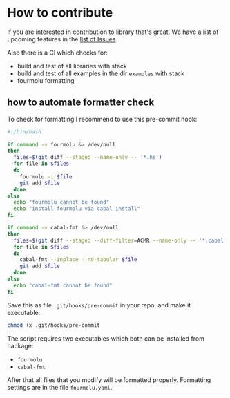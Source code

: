 # How to contribute

If you are interested in contribution to library that's great.
We have a list of upcoming features in the [list of Issues](https://github.com/anton-k/mig/issues).

Also there is a CI which checks for:

* build and test of all libraries with stack
* build and test of all examples in the dir `examples` with stack
* fourmolu formatting

## how to automate formatter check

To check for formatting I recommend to use this pre-commit hook:

```bash
#!/bin/bash
 
if command -v fourmolu &> /dev/null
then
  files=$(git diff --staged --name-only -- '*.hs')
  for file in $files
  do
    fourmolu -i $file
    git add $file
  done
else
  echo "fourmolu cannot be found"
  echo "install fourmolu via cabal install"
fi

if command -v cabal-fmt &> /dev/null
then
  files=$(git diff --staged --diff-filter=ACMR --name-only -- '*.cabal')
  for file in $files
  do
    cabal-fmt --inplace --no-tabular $file
    git add $file
  done
else
  echo "cabal-fmt cannot be found"
fi
```

Save this as file `.git/hooks/pre-commit` in your repo.
and make it executable:

```sh
chmod +x .git/hooks/pre-commit
```

The script requires two executables which both can be installed from hackage:

* `fourmolu`
* `cabal-fmt`

After that all files that you modify will be formatted properly.
Formatting settings are in the file `fourmolu.yaml`.
